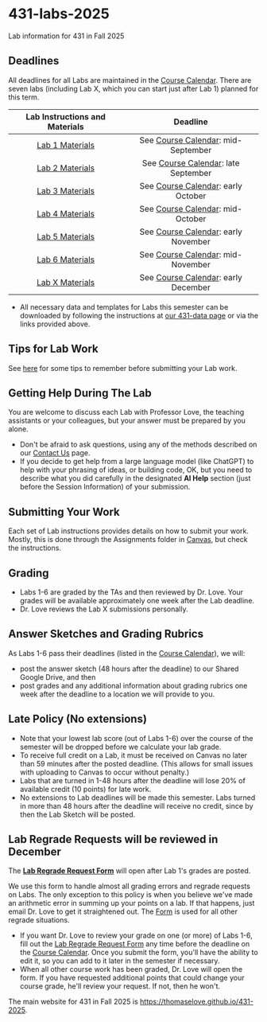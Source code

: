 # 431-labs-2025

Lab information for 431 in Fall 2025

## Deadlines

All deadlines for all Labs are maintained in the [Course Calendar](https://thomaselove.github.io/431-2025/calendar.html). There are seven labs (including Lab X, which you can start just after Lab 1) planned for this term.

<div align="center">

Lab Instructions and Materials | Deadline
| :--------------------------------------------: | :-----------------:
[Lab 1 Materials](https://github.com/THOMASELOVE/431-labs-2024/blob/main/lab1/) | See [Course Calendar](https://thomaselove.github.io/431-2025/calendar.html): mid-September
[Lab 2 Materials](https://github.com/THOMASELOVE/431-labs-2024/blob/main/lab2/) | See [Course Calendar](https://thomaselove.github.io/431-2025/calendar.html): late September
[Lab 3 Materials](https://github.com/THOMASELOVE/431-labs-2024/blob/main/lab3/) | See [Course Calendar](https://thomaselove.github.io/431-2025/calendar.html): early October
[Lab 4 Materials](https://github.com/THOMASELOVE/431-labs-2024/blob/main/lab4/) | See [Course Calendar](https://thomaselove.github.io/431-2025/calendar.html): mid-October
[Lab 5 Materials](https://github.com/THOMASELOVE/431-labs-2024/blob/main/lab5/) | See [Course Calendar](https://thomaselove.github.io/431-2025/calendar.html): early November
[Lab 6 Materials](https://github.com/THOMASELOVE/431-labs-2024/blob/main/lab6/) | See [Course Calendar](https://thomaselove.github.io/431-2025/calendar.html): mid-November
[Lab X Materials](https://github.com/THOMASELOVE/431-labs-2025/blob/main/labX/) | See [Course Calendar](https://thomaselove.github.io/431-2025/calendar.html): early December

</div>

- All necessary data and templates for Labs this semester can be downloaded by following the instructions at [our 431-data page](https://github.com/THOMASELOVE/431-data) or via the links provided above.

## Tips for Lab Work

See [here](tips.md) for some tips to remember before submitting your Lab work.

## Getting Help During The Lab

You are welcome to discuss each Lab with Professor Love, the teaching assistants or your colleagues, but your answer must be prepared by you alone. 

- Don't be afraid to ask questions, using any of the methods described on our [Contact Us](https://thomaselove.github.io/431-2025/contact.html) page.
- If you decide to get help from a large language model (like ChatGPT) to help with your phrasing of ideas, or building code, OK, but you need to describe what you did carefully in the designated **AI Help** section (just before the Session Information) of your submission.

## Submitting Your Work

Each set of Lab instructions provides details on how to submit your work. Mostly, this is done through the Assignments folder in [Canvas](https://canvas.case.edu/), but check the instructions.

## Grading

- Labs 1-6 are graded by the TAs and then reviewed by Dr. Love. Your grades will be available approximately one week after the Lab deadline. 
- Dr. Love reviews the Lab X submissions personally. 
 
## Answer Sketches and Grading Rubrics

As Labs 1-6 pass their deadlines (listed in the [Course Calendar](https://thomaselove.github.io/431-2025/calendar.html)), we will:

- post the answer sketch (48 hours after the deadline) to our Shared Google Drive, and then
- post grades and any additional information about grading rubrics one week after the deadline to a location we will provide to you.

## Late Policy (No extensions)

- Note that your lowest lab score (out of Labs 1-6) over the course of the semester will be dropped before we calculate your lab grade.
- To receive full credit on a Lab, it must be received on Canvas no later than 59 minutes after the posted deadline. (This allows for small issues with uploading to Canvas to occur without penalty.)
- Labs that are turned in 1-48 hours after the deadline will lose 20% of available credit (10 points) for late work.
- No extensions to Lab deadlines will be made this semester. Labs turned in more than 48 hours after the deadline will receive no credit, since by then the Lab Sketch will be posted.

## Lab Regrade Requests will be reviewed in December

The **[Lab Regrade Request Form](https://bit.ly/431-2025-lab-regrade-request)** will open after Lab 1's grades are posted. 

We use this form to handle almost all grading errors and regrade requests on Labs. The only exception to this policy is when you believe we've made an arithmetic error in summing up your points on a lab. If that happens, just email Dr. Love to get it straightened out. The [Form](https://bit.ly/431-2025-lab-regrade-request) is used for all other regrade situations.

- If you want Dr. Love to review your grade on one (or more) of Labs 1-6, fill out the [Lab Regrade Request Form](https://bit.ly/431-2025-lab-regrade-request) any time before the deadline on the [Course Calendar](https://thomaselove.github.io/431-2025/calendar.html). Once you submit the form, you'll have the ability to edit it, so you can add to it later in the semester if necessary.
- When all other course work has been graded, Dr. Love will open the form. If you have requested additional points that could change your course grade, he'll review your request. If not, then he won't. 

The main website for 431 in Fall 2025 is <https://thomaselove.github.io/431-2025>.
